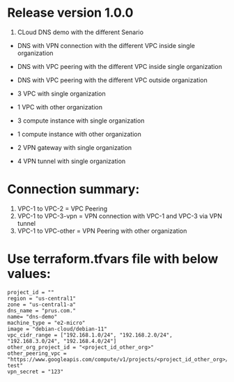 # Release version 1.0.0
1. CLoud DNS demo with the different Senario

* DNS with VPN connection with the different VPC inside single organization
* DNS with VPC peering with the different VPC inside single organization
* DNS with VPC peering with the different VPC outside organization

* 3 VPC with single organization
* 1 VPC with other organization
* 3 compute instance with single organization
* 1 compute instance with other organization
* 2 VPN gateway with single organization
* 4 VPN tunnel with single organization

# Connection summary:

1. VPC-1 to VPC-2 = VPC Peering
2. VPC-1 to VPC-3-vpn = VPN connection with VPC-1 and VPC-3 via VPN tunnel
3. VPC-1 to VPC-other = VPN Peering with other organization


# Use terraform.tfvars file with below values:
```
project_id = ""
region = "us-central1"
zone = "us-central1-a"
dns_name = "prus.com."
name= "dns-demo"
machine_type = "e2-micro"
image = "debian-cloud/debian-11"
vpc_cidr_range = ["192.168.1.0/24", "192.168.2.0/24", "192.168.3.0/24", "192.168.4.0/24"]
other_org_project_id = "<project_id_other_org>" 
other_peering_vpc = "https://www.googleapis.com/compute/v1/projects/<project_id_other_org>/global/networks/dns-test"
vpn_secret = "123"
```